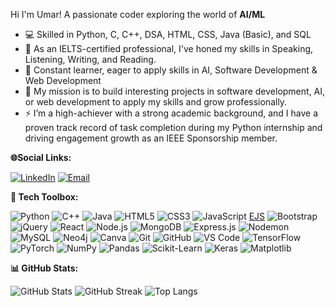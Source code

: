 Hi I'm Umar! A passionate coder exploring the world of **AI/ML**

- 💻 Skilled in Python, C, C++, DSA, HTML, CSS, Java (Basic), and SQL
- 🌱 As an IELTS-certified professional, I've honed my skills in Speaking, Listening, Writing, and Reading.
- 🧠 Constant learner, eager to apply skills in AI, Software Development & Web Development
- 🎯 My mission is to build interesting projects in software development, AI, or web development to apply my skills and grow professionally.
- ⚡ I’m a high-achiever with a strong academic background, and I have a proven track record of task completion during my Python   internship and driving engagement growth as an IEEE Sponsorship member.

**🌐Social Links:**

[![LinkedIn](https://img.shields.io/badge/LinkedIn-blue?style=for-the-badge&logo=linkedin)](https://www.linkedin.com/in/mumarijaz3800)
[![Email](https://img.shields.io/badge/Email-D14836?style=for-the-badge&logo=gmail&logoColor=white)](mailto:umarijazchoudhary380@gmail.com)


**🔧 Tech Toolbox:**

![Python](https://img.shields.io/badge/Python-3776AB?style=flat-square&logo=python&logoColor=white)
![C++](https://img.shields.io/badge/C++-00599C?style=flat-square&logo=c%2B%2B&logoColor=white)
![Java](https://img.shields.io/badge/Java-007396?style=flat-square&logo=java&logoColor=white)
![HTML5](https://img.shields.io/badge/HTML5-E34F26?style=flat-square&logo=html5&logoColor=white)
![CSS3](https://img.shields.io/badge/CSS3-1572B6?style=flat-square&logo=css3&logoColor=white)
![JavaScript](https://img.shields.io/badge/JavaScript-F7DF1E?style=flat-square&logo=javascript&logoColor=black)
[EJS](https://img.shields.io/badge/EJS-8A4182?style=flat-square&logo=ejs&logoColor=white)
![Bootstrap](https://img.shields.io/badge/Bootstrap-7952B3?style=flat-square&logo=bootstrap&logoColor=white)
![jQuery](https://img.shields.io/badge/jQuery-0769AD?style=flat-square&logo=jquery&logoColor=white)
![React](https://img.shields.io/badge/React-20232a?style=flat-square&logo=react&logoColor=61DAFB)
![Node.js](https://img.shields.io/badge/Node.js-339933?style=flat-square&logo=nodedotjs&logoColor=white)
![MongoDB](https://img.shields.io/badge/MongoDB-47A248?style=flat-square&logo=mongodb)
![Express.js](https://img.shields.io/badge/Express.js-000000?style=flat-square&logo=express)
![Nodemon](https://img.shields.io/badge/Nodemon-76D04B?style=flat-square&logo=nodemon&logoColor=white)
![MySQL](https://img.shields.io/badge/MySQL-4479A1?style=flat-square&logo=mysql&logoColor=white)
![Neo4j](https://img.shields.io/badge/Neo4j-4581C3?style=flat-square&logo=neo4j&logoColor=white)
![Canva](https://img.shields.io/badge/Canva-00C4CC?style=flat-square&logo=canva&logoColor=white)
![Git](https://img.shields.io/badge/Git-F05032?style=flat-square&logo=git&logoColor=white)
![GitHub](https://img.shields.io/badge/GitHub-181717?style=flat-square&logo=github&logoColor=white)
![VS Code](https://img.shields.io/badge/-VSCode-007ACC?style=flat-square&logo=visual-studio-code)
![TensorFlow](https://img.shields.io/badge/-TensorFlow-FF6F00?style=flat-square&logo=tensorflow&logoColor=white)
![PyTorch](https://img.shields.io/badge/-PyTorch-EE4C2C?style=flat-square&logo=pytorch&logoColor=white)
![NumPy](https://img.shields.io/badge/NumPy-013243?style=flat-square&logo=numpy&logoColor=white)
![Pandas](https://img.shields.io/badge/-Pandas-150458?style=flat-square&logo=pandas)
![Scikit-Learn](https://img.shields.io/badge/Scikit--Learn-F7931E?style=flat-square&logo=scikit-learn)
![Keras](https://img.shields.io/badge/Keras-D00000?style=flat-square&logo=keras&logoColor=white)
![Matplotlib](https://img.shields.io/badge/Matplotlib-11557C?style=flat-square&logo=matplotlib&logoColor=white)


**📊 GitHub Stats:**

![GitHub Stats](https://github-readme-stats.vercel.app/api?username=MUmarChoudhary&show_icons=true&theme=tokyonight&count_private=true)
![GitHub Streak](https://github-readme-streak-stats.herokuapp.com/?user=MUmarChoudhary&theme=radical)
![Top Langs](https://github-readme-stats.vercel.app/api/top-langs/?username=MUmarChoudhary&layout=compact&theme=dracula)

